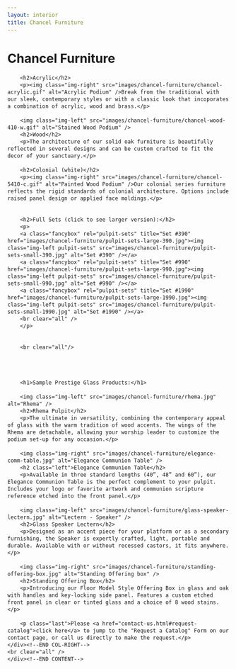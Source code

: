 ```yaml
---
layout: interior
title: Chancel Furniture
---
```

<div id="canvas">
	<div id="col-left"></div><!--END COL-LEFT-->
	<div id="col-right">
		<h1>Chancel Furniture</h1>
	    
	    <h2>Acrylic</h2>
	    <p><img class="img-right" src="images/chancel-furniture/chancel-acrylic.gif" alt="Acrylic Podium" />Break from the traditional with our sleek, contemporary styles or with a classic look that incoporates a combination of acrylic, wood and brass.</p>
	    
	    <img class="img-left" src="images/chancel-furniture/chancel-wood-410-w.gif" alt="Stained Wood Podium" />
	    <h2>Wood</h2>
	    <p>The architecture of our solid oak furniture is beautifully reflected in several designs and can be custom crafted to fit the decor of your sanctuary.</p>
	    
	    <h2>Colonial (white)</h2>
	    <p><img class="img-right" src="images/chancel-furniture/chancel-5410-c.gif" alt="Painted Wood Podium" />Our colonial series furniture reflects the rigid standards of colonial architecture. Options include raised panel design or applied face moldings.</p>


	    <h2>Full Sets (click to see larger version):</h2>
	    <p>
	    <a class="fancybox" rel="pulpit-sets" title="Set #390" href="images/chancel-furniture/pulpit-sets-large-390.jpg"><img class="img-left pulpit-sets" src="images/chancel-furniture/pulpit-sets-small-390.jpg" alt="Set #390" /></a>
	    <a class="fancybox" rel="pulpit-sets" title="Set #990" href="images/chancel-furniture/pulpit-sets-large-990.jpg"><img class="img-left pulpit-sets" src="images/chancel-furniture/pulpit-sets-small-990.jpg" alt="Set #990" /></a>
	    <a class="fancybox" rel="pulpit-sets" title="Set #1990" href="images/chancel-furniture/pulpit-sets-large-1990.jpg"><img class="img-left pulpit-sets" src="images/chancel-furniture/pulpit-sets-small-1990.jpg" alt="Set #1990" /></a>
	    <br clear="all" />
	    </p>


	    <br clear="all"/>




	    <h1>Sample Prestige Glass Products:</h1>

	    <img class="img-left" src="images/chancel-furniture/rhema.jpg" alt="Rhema" />
	    <h2>Rhema Pulpit</h2>
	    <p>The ultimate in versatility, combining the contemporary appeal of glass with the warm tradition of wood accents. The wings of the Rhema are detachable, allowing your worship leader to customize the podium set-up for any occasion.</p>

	    <img class="img-right" src="images/chancel-furniture/elegance-comm-table.jpg" alt="Elegance Communion Table" />
	    <h2 class="left">Elegance Communion Table</h2>
	    <p>Available in three standard lengths (40”, 48” and 60”), our Elegance Communion Table is the perfect complement to your pulpit. Includes your logo or favorite artwork and communion scripture reference etched into the front panel.</p>

	    <img class="img-left" src="images/chancel-furniture/glass-speaker-lectern.jpg" alt="Lectern - Speaker" />
	    <h2>Glass Speaker Lectern</h2>
	    <p>Designed as an accent piece for your platform or as a secondary furnishing, the Speaker is expertly crafted, light, portable and durable. Available with or without recessed castors, it fits anywhere.</p>
	    
	    <img class="img-right" src="images/chancel-furniture/standing-offering-box.jpg" alt="Standing Offering box" />
	    <h2>Standing Offering Box</h2>
	    <p>Introducing our Floor Model Style Offering Box in glass and oak with handles and key-locking side panel. Features a custom etched front panel in clear or tinted glass and a choice of 8 wood stains.</p>

	    <p class="last">Please <a href="contact-us.html#request-catalog">click here</a> to jump to the "Request a Catalog" Form on our contact page, or call us directly to make the request.</p>
	</div><!--END COL-RIGHT-->
	<br clear="all" />
	</div><!--END CONTENT-->